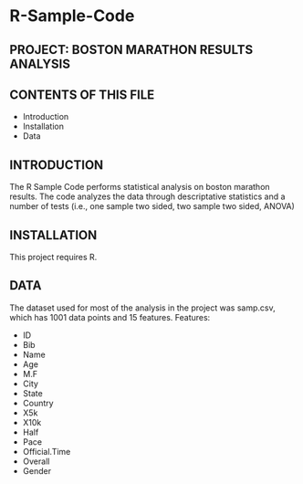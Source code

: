 # R-Sample-Code
PROJECT: BOSTON MARATHON RESULTS ANALYSIS
-------------------------

CONTENTS OF THIS FILE
---------------------

 * Introduction
 * Installation
 * Data 


INTRODUCTION
------------

The R Sample Code performs statistical analysis on boston marathon results. The code analyzes the data through descriptative statistics
and a number of tests (i.e., one sample two sided, two sample two sided, ANOVA)


INSTALLATION
------------

This project requires R.

DATA
----
The dataset used for most of the analysis in the project was samp.csv, which has 1001 data points and 15 features.
Features: 
- ID
- Bib
- Name
- Age
- M.F
- City
- State
- Country 
- X5k
- X10k
- Half
- Pace
- Official.Time
- Overall
- Gender
